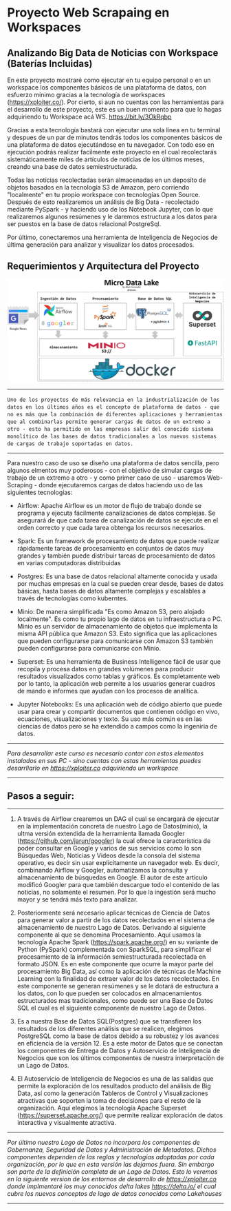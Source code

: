 
# Proyecto Web Scrapaing en Workspaces



## Analizando Big Data de Noticias con Workspace (Baterías Incluidas)
En este proyecto mostraré como ejecutar en tu equipo personal o en un workspace los componentes básicos de una plataforma de datos, con esfuerzo mínimo gracias a la tecnología de workspaces (https://xploiter.co/). Por cierto, si aun no cuentas con las herramientas para el desarrollo de este proyecto, este es un buen momento para que lo hagas adquiriendo tu Workspace acá WS. https://bit.ly/3OkRqbp 

Gracias a esta tecnología bastará con ejecutar una sola línea en tu terminal y despues de un par de minutos tendrás todos los componentes básicos de una plataforma de datos ejecutándose en tu navegador. Con todo eso en ejecución podrás realizar facilmente este proyecto en el cual recolectarás sistemáticamente miles de artículos de noticias de los últimos meses, creando una base de datos semiestructurada. 

Todas las noticias recolectadas serán almacenadas en un deposito de objetos basados en la tecnología S3 de Amazon, pero corriendo "localmente" en tu propio workspace con tecnologías Open Source. Después de esto realizaremos un análisis de Big Data - recolectado mediante PySpark - y haciendo uso de los Notebook Jupyter, con lo que realizaremos algunos resúmenes y le daremos estructura a los datos para ser puestos en la base de datos relacional PostgreSql.

Por último, conectaremos una herramienta de Inteligencia de Negocios de última generación para analizar y visualizar los datos procesados.

## Requerimientos y Arquitectura del Proyecto

![Micro Data Lake Implementation](https://github.com/abxda/micro-data-lake/blob/master/notebooks/imgs/abxda_micro_data_lake.png?raw=true)

---------------

``` Uno de los proyectos de más relevancia en la industrialización de los datos en los últimos años es el concepto de plataforma de datos - que no es más que la combinación de diferentes aplicaciones y herramientas que al combinarlas permite generar cargas de datos de un extremo a otro - esto ha permitido en las empresas salir del conocido sistema monolítico de las bases de datos tradicionales a los nuevos sistemas de cargas de trabajo soportadas en datos. ```

-----------------------

Para nuestro caso de uso se diseño una plataforma de datos sencilla, pero algunos elmentos muy poderosos - con el objetivo de simular cargas de trabajo de un extremo a otro - y como primer caso de uso - usaremos Web-Scraping - donde ejecutaremos cargas de datos haciendo uso de las siguientes tecnologías:

- Airflow: Apache Airflow es un motor de flujo de trabajo donde se programa y ejecuta fácilmente canalizaciones de datos complejas. Se asegurará de que cada tarea de canalización de datos se ejecute en el orden correcto y que cada tarea obtenga los recursos necesarios.

- Spark: Es un framework de procesamiento de datos que puede realizar rápidamente tareas de procesamiento en conjuntos de datos muy grandes y también puede distribuir tareas de procesamiento de datos en varias computadoras distribuidas

- Postgres: Es una base de datos relacional altamente conocida y usada por muchas empresas en la cual se pueden crear desde, bases de datos básicas, hasta bases de datos altamente complejas y escalables a través de tecnologías como kuberntes.

- Minio: De manera simplificada "Es como Amazon S3, pero alojado localmente". Es como tu propio lago de datos en tu infraestructura o PC. Minio es un servidor de almacenamiento de objetos que implementa la misma API pública que Amazon S3. Esto significa que las aplicaciones que pueden configurarse para comunicarse con Amazon S3 también pueden configurarse para comunicarse con Minio. 

- Superset: Es una herramienta de Business Intelligence fácil de usar que recopila y procesa datos en grandes volúmenes para producir resultados visualizados como tablas y gráficos. Es completamente web por lo tanto, la aplicación web permite a los usuarios generar cuadros de mando e informes que ayudan con los procesos de analítica.

- Jupyter Notebooks: Es una aplicación web de código abierto que puede usar para crear y compartir documentos que contienen código en vivo, ecuaciones, visualizaciones y texto. Su uso más común es en las ciencias de datos pero se ha extendido a campos como la ingeniria de datos.

--------------------------

_Para desarrollar este curso es necesario contar con estos elementos instalados en sus PC - sino cuentas con estas herramientas puedes desarrllarlo en https://xploiter.co adquiriendo un workspace_ 

-----------------------------------

## Pasos a seguir: 
----------------------
1. A través de Airflow crearemos un DAG el cual se encargará de ejecutar en la implementación concreta de nuestro Lago de Datos(minio), la ultma versión extendida de la herramienta llamada Googler (https://github.com/jarun/googler) la cual ofrece la característica de poder consultar en Google y varios de sus servicios como lo son Búsquedas Web, Noticias y Videos desde la consola del sistema operativo, es decir sin usar explícitamente un navegador web. Es decir, combinando Airflow y Googler, automatizamos la consulta y almacenamiento de búsquedas en Google. El autor de este artículo modificó Googler para que también descargue todo el contenido de las noticias, no solamente el resumen. Por lo que la ingestión será mucho mayor y se tendrá más texto para analizar.

2. Posteriormente será necesario aplicar técnicas de Ciencia de Datos para generar valor a partir de los datos recolectados en el sistema de almacenamiento de nuestro Lago de Datos. Derivando al siguiente componente al que se denomina Procesamiento. Aquí usamos la tecnología Apache Spark (https://spark.apache.org/) en su variante de Python (PySpark) complementada con SparkSQL, para simplificar el procesamiento de la información semiestructurada recolectada en formato JSON. Es en este componente que ocurre la mayor parte del procesamiento Big Data, así como la aplicación de técnicas de Machine Learning con la finalidad de extraer valor de los datos recolectados. En este componente se generan resúmenes y se le dotará de estructura a los datos, con lo que pueden ser colocados en almacenamientos estructurados mas tradicionales, como puede ser una Base de Datos SQL el cual es el siguiente componente de nuestro Lago de Datos.

3. Es a nuestra Base de Datos SQL(Postgres) que se transfieren los resultados de los diferentes análisis que se realicen, elegimos PostgreSQL como la base de datos debido a su robustez y los avances en eficiencia de la versión 12. Es a este motor de Datos que se conectan los componentes de Entrega de Datos y Autoservicio de Inteligencia de Negocios que son los últimos componentes de nuestra interpretación de un Lago de Datos.

4. El Autoservicio de Inteligencia de Negocios es una de las salidas que permite la exploración de los resultados producto del análisis de Big Data, así como la generación Tableros de Control y Visualizaciones atractivas que soporten la toma de decisiones para el resto de la organización. Aquí elegimos la tecnología Apache Superset (https://superset.apache.org/) que permite realizar exploración de datos interactiva y visualmente atractiva.

-------------------

_Por último nuestro Lago de Datos no incorpora los componentes de Gobernanza, Seguridad de Datos y Administración de Metadatos. Dichos componentes dependen de las reglas y tecnologías adoptadas por cada organización, por lo que en esta versión las dejamos fuera. Sin embargo son parte de la definición completa de un Lago de Datos. Esto lo veremos en la siguiente version de los entornos de desarrollo  de https://xploiter.co donde implmentaré los muy conocidos delta lakes  https://delta.io/ el cual cubre los nuevos conceptos de lago de datos conocidos como Lakehouses_

--------------------





